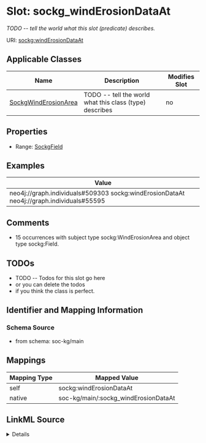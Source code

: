 

# Slot: sockg_windErosionDataAt


_TODO -- tell the world what this slot (predicate) describes._





URI: [sockg:windErosionDataAt](http://www.semanticweb.org/sockg/ontologies/2024/0/soil-carbon-ontology/windErosionDataAt)



<!-- no inheritance hierarchy -->





## Applicable Classes

| Name | Description | Modifies Slot |
| --- | --- | --- |
| [SockgWindErosionArea](../classes/SockgWindErosionArea.md) | TODO -- tell the world what this class (type) describes |  no  |







## Properties

* Range: [SockgField](../classes/SockgField.md)






## Examples

| Value |
| --- |
| neo4j://graph.individuals#509303 sockg:windErosionDataAt neo4j://graph.individuals#55595 |

## Comments

* 15 occurrences with subject type sockg:WindErosionArea and object type sockg:Field.

## TODOs

* TODO -- Todos for this slot go here
* or you can delete the todos
* if you think the class is perfect.

## Identifier and Mapping Information







### Schema Source


* from schema: soc-kg/main




## Mappings

| Mapping Type | Mapped Value |
| ---  | ---  |
| self | sockg:windErosionDataAt |
| native | soc-kg/main/:sockg_windErosionDataAt |




## LinkML Source

<details>
```yaml
name: sockg_windErosionDataAt
description: TODO -- tell the world what this slot (predicate) describes.
todos:
- TODO -- Todos for this slot go here
- or you can delete the todos
- if you think the class is perfect.
comments:
- 15 occurrences with subject type sockg:WindErosionArea and object type sockg:Field.
examples:
- value: neo4j://graph.individuals#509303 sockg:windErosionDataAt neo4j://graph.individuals#55595
from_schema: soc-kg/main
rank: 1000
slot_uri: sockg:windErosionDataAt
alias: sockg_windErosionDataAt
domain_of:
- sockg_WindErosionArea
range: sockg_Field

```
</details>